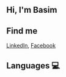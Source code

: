 ## Hi, I'm Basim
## Find me
[LinkedIn](https://www.linkedin.com/in/basim-abdullah/), [Facebook](https://www.facebook.com/basim.abdullah.142/)
## Languages :computer:
<!--
**Basiim/Basiim** is a ✨ _special_ ✨ repository because its `README.md` (this file) appears on your GitHub profile.

Here are some ideas to get you started:

- 🔭 I’m currently working on ...
- 🌱 I’m currently learning ...
- 👯 I’m looking to collaborate on ...
- 🤔 I’m looking for help with ...
- 💬 Ask me about ...
- 📫 How to reach me: ...
- 😄 Pronouns: ...
- ⚡ Fun fact: ...
-->
